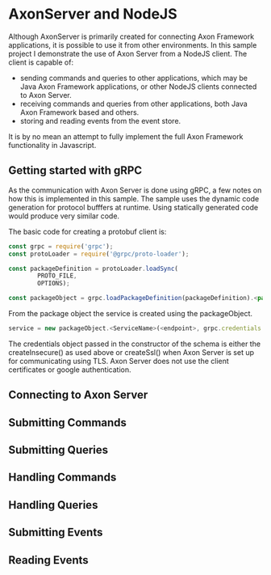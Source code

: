 # AxonServer and NodeJS

Although AxonServer is primarily created for connecting Axon Framework applications, it is possible to use it from other 
environments. In this sample project I demonstrate the use of Axon Server from a NodeJS client. 
The client is capable of:
* sending commands and queries to other applications, which may be Java Axon Framework applications, or other NodeJS clients
connected to Axon Server.
* receiving commands and queries from other applications, both Java Axon Framework based and others.
* storing and reading events from the event store.

It is by no mean an attempt to fully implement the full Axon Framework functionality in Javascript.

## Getting started with gRPC

As the communication with Axon Server is done using gRPC, a few notes on how this is implemented in this sample.
The sample uses the dynamic code generation for protocol bufffers at runtime. Using statically generated code would 
produce very similar code.

The basic code for creating a protobuf client is:
```javascript
const grpc = require('grpc');
const protoLoader = require('@grpc/proto-loader');

const packageDefinition = protoLoader.loadSync(
        PROTO_FILE,
        OPTIONS);

const packageObject = grpc.loadPackageDefinition(packageDefinition).<package>;
```   

From the package object the service is created using the packageObject. 
```javascript
service = new packageObject.<ServiceName>(<endpoint>, grpc.credentials.createInsecure())
``` 

The credentials object passed in the constructor of the schema is either the createInsecure() as used above or createSsl() 
when Axon Server is set up for communicating using TLS. Axon Server does not use the client certificates or google authentication.

## Connecting to Axon Server

## Submitting Commands

## Submitting Queries

## Handling Commands

## Handling Queries

## Submitting Events

## Reading Events


